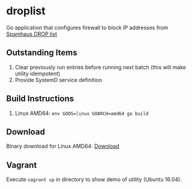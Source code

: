 # droplist

Go application that configures firewall to block IP addresses from [Spamhaus DROP list](https://www.spamhaus.org/drop/drop.txt)

## Outstanding Items
1) Clear previously run entries before running next batch (this will make utility idempotent)
2) Provide SystemD service definition

## Build Instructions

1) Linux AMD64: `env GOOS=linux GOARCH=amd64 go build`

## Download

Binary download for Linux AMD64: [Download](https://github.com/mkez00/droplist/raw/master/resources/droplist.zip)

## Vagrant

Execute `vagrant up` in directory to show demo of utility (Ubuntu 16.04).